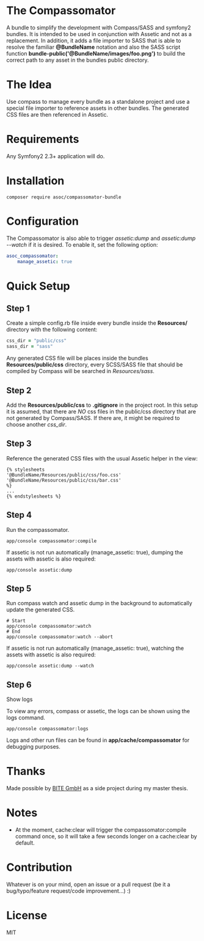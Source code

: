 The Compassomator
=================
A bundle to simplify the development with Compass/SASS and symfony2 bundles. It is intended to be used in conjunction with Assetic and not as a replacement. In addition, it adds a file importer to SASS that is able to resolve the familiar **@BundleName** notation and also the SASS script function **bundle-public('@BundleName/images/foo.png')** to build the correct path to any asset in the bundles public directory.

# The Idea
Use compass to manage every bundle as a standalone project and use a special file importer to reference assets in other bundles. The generated CSS files are then referenced in Assetic.

# Requirements
Any Symfony2 2.3+ application will do.

# Installation
```shell
composer require asoc/compassomator-bundle
```

# Configuration
The Compassomator is also able to trigger *assetic:dump* and *assetic:dump --watch* if it is desired. To enable it, set the following option:

```yaml
asoc_compassomator:
	manage_assetic: true
```

# Quick Setup

## Step 1
Create a simple config.rb file inside every bundle inside the **Resources/** directory with the following content:

```ruby
css_dir = "public/css"
sass_dir = "sass"
```

Any generated CSS file will be places inside the bundles **Resources/public/css** directory, every SCSS/SASS file that should be compiled by Compass will be searched in *Resources/sass*.

## Step 2
Add the **Resources/public/css** to **.gitignore** in the project root. In this setup it is assumed, that there are *NO* css files in the public/css directory that are not generated by Compass/SASS. If there are, it might be required to choose another *css_dir*.

## Step 3
Reference the generated CSS files with the usual Assetic helper in the view:

```twig
{% stylesheets
'@BundleName/Resources/public/css/foo.css'
'@BundleName/Resources/public/css/bar.css'
%}
...
{% endstylesheets %}
```

## Step 4
Run the compassomator.

```shell
app/console compassomator:compile
```

If assetic is not run automatically (manage_assetic: true), dumping the assets with assetic is also required:

```shell
app/console assetic:dump
```

## Step 5
Run compass watch and assetic dump in the background to automatically update the generated CSS.

```shell
# Start
app/console compassomator:watch
# End
app/console compassomator:watch --abort
```

If assetic is not run automatically (manage_assetic: true), watching the assets with assetic is also required:

```shell
app/console assetic:dump --watch
```

## Step 6
Show logs

To view any errors, compass or assetic, the logs can be shown using the logs command.

```shell
app/console compassomator:logs
```

Logs and other run files can be found in **app/cache/compassomator** for debugging purposes.

# Thanks
Made possible by [BITE GmbH](https://www.b-ite.de) as a side project during my master thesis.

# Notes
- At the moment, cache:clear will trigger the compassomator:compile command once, so it will take a few seconds longer on a cache:clear by default.

# Contribution
Whatever is on your mind, open an issue or a pull request (be it a bug/typo/feature request/code improvement...) :)

# License
MIT